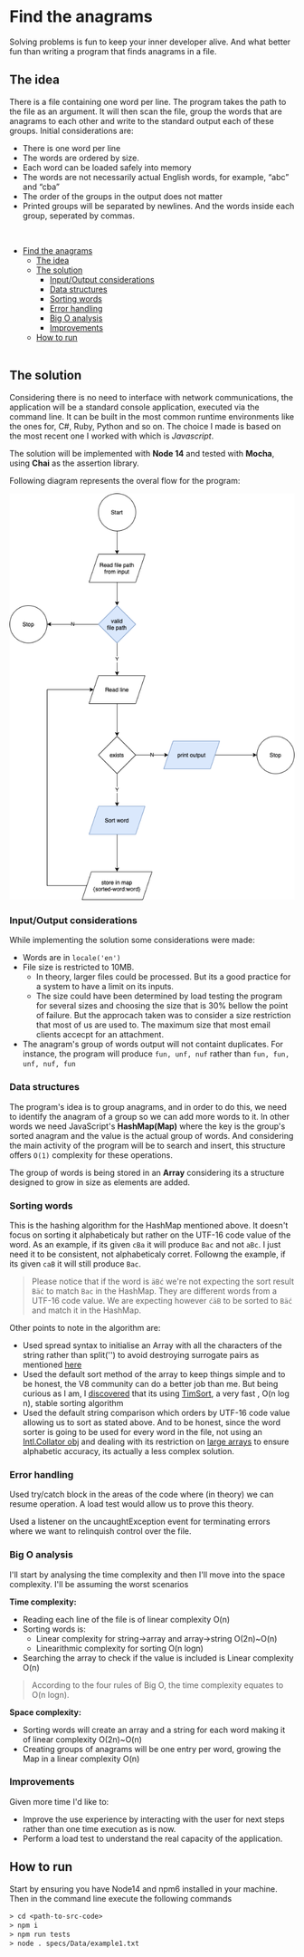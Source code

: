 # Find the anagrams
Solving problems is fun to keep your inner developer alive.
And what better fun than writing a program that finds anagrams in a file.

## The idea
There is a file containing one word per line. The program takes the path to the file as an argument. It will then scan the file, group the words that are anagrams to each other and write to the standard output each of these groups. Initial considerations are:
* There is one word per line
* The words are ordered by size.
* Each word can be loaded safely into memory
* The words are not necessarily actual English words, for example, “abc” and “cba”
* The order of the groups in the output does not matter
* Printed groups will be separated by newlines. And the words inside each group, seperated by commas.

<br/>

- [Find the anagrams](#find-the-anagrams)
  - [The idea](#the-idea)
  - [The solution](#the-solution)
    - [Input/Output considerations](#inputoutput-considerations)
    - [Data structures](#data-structures)
    - [Sorting words](#sorting-words)
    - [Error handling](#error-handling)
    - [Big O analysis](#big-o-analysis)
    - [Improvements](#improvements)
  - [How to run](#how-to-run)
<br/><br/>

## The solution
Considering there is no need to interface with network communications, the application will be a standard console application, executed via the command line. It can be built in the most common runtime environments like the ones for, C#, Ruby, Python and so on. The choice I made is based on the most recent one I worked with which is *Javascript*.

The solution will be implemented with **Node 14** and tested with **Mocha**, using **Chai** as the assertion library.

Following diagram represents the overal flow for the program:

![](./overall-idea.png)

### Input/Output considerations
While implementing the solution some considerations were made:
* Words are in `locale('en')`
* File size is restricted to 10MB.
   * In theory, larger files could be processed. But its a good practice for a system to have a limit on its inputs.
   * The size could have been determined by load testing the program for several sizes and choosing the size that is 30% bellow the point of failure. But the approcach taken was to consider a size restriction that most of us are used to. The maximum size that most email clients accecpt for an attachment.
* The anagram's group of words output will not containt duplicates. For instance, the program will produce `fun, unf, nuf` rather than `fun, fun, unf, nuf, fun`

### Data structures
The program's idea is to group anagrams, and in order to do this, we need to identify the anagram of a group so we can add more words to it. In other words we need JavaScript's **HashMap(Map)** where the key is the group's sorted anagram and the value is the actual group of words. And considering the main activity of the program will be to search and insert, this structure offers `O(1)` complexity for these operations.

The group of words is being stored in an **Array** considering its a structure designed to grow in size as elements are added.

### Sorting words
This is the hashing algorithm for the HashMap mentioned above. It doesn't focus on sorting it alphabeticaly but rather on the UTF-16 code value of the word. As an example, if its given `cBa` it will produce `Bac` and not `aBc`. I just need it to be consistent, not alphabeticaly corret. Followng the example, if its given `caB` it will still produce `Bac`.

> Please notice that if the word is `äBć` we're not expecting the sort result `Bäć` to match `Bac` in the HashMap. They are different words from a UTF-16 code value. We are expecting however `ćäB` to be sorted to `Bäć` and match it in the HashMap.

Other points to note in the algorithm are:

* Used spread syntax to initialise an Array with all the characters of the string rather than split('') to avoid destroying surrogate pairs as mentioned [here](https://developer.mozilla.org/en-US/docs/Web/JavaScript/Reference/Global_Objects/String/split#parameters)
* Used the default sort method of the array to keep things simple and to be honest, the V8 community can do a better job than me. But being curious as I am, I [discovered](https://github.com/v8/v8/blob/master/third_party/v8/builtins/array-sort.tq) that its using [TimSort](https://hackernoon.com/timsort-the-fastest-sorting-algorithm-youve-never-heard-of-36b28417f399), a very fast , O(n log n), stable sorting algorithm
* Used the default string comparison which orders by UTF-16 code value allowing us to sort as stated above. And to be honest, since the word sorter is going to be used for every word in the file, not using an [Intl.Collator obj]((https://developer.mozilla.org/en-US/docs/Web/JavaScript/Reference/Global_Objects/Array/sort#sorting_non-ascii_characters)) and dealing with its restriction on [large arrays](https://developer.mozilla.org/en-US/docs/Web/JavaScript/Reference/Global_Objects/String/localeCompare#performance) to ensure alphabetic accuracy, its actually a less complex solution.

### Error handling
Used try/catch block in the areas of the code where (in theory) we can resume operation. A load test would allow us to prove this theory.

Used a listener on the uncaughtException event for terminating errors where we want to relinquish control over the file.

### Big O analysis
I'll start by analysing the time complexity and then I'll move into the space complexity. I'll be assuming the worst scenarios

**Time complexity:**
* Reading each line of the file is of linear complexity O(n)
* Sorting words is:
   * Linear complexity for string->array and array->string O(2n)~O(n)
   * Linearithmic complexity for sorting O(n logn)
* Searching the array to check if the value is included is Linear complexity O(n)

> According to the four rules of Big O, the time complexity equates to O(n logn).

**Space complexity:**
* Sorting words will create an array and a string for each word making it of linear complexity O(2n)~O(n)
* Creating groups of anagrams will be one entry per word, growing the Map in a linear complexity O(n)

### Improvements
Given more time I'd like to:
* Improve the use experience by interacting with the user for next steps rather than one time execution as is now.
* Perform a load test to understand the real capacity of the application.

## How to run
Start by ensuring you have Node14 and npm6 installed in your machine. Then in the command line execute the following commands
```
> cd <path-to-src-code>
> npm i
> npm run tests
> node . specs/Data/example1.txt 
```